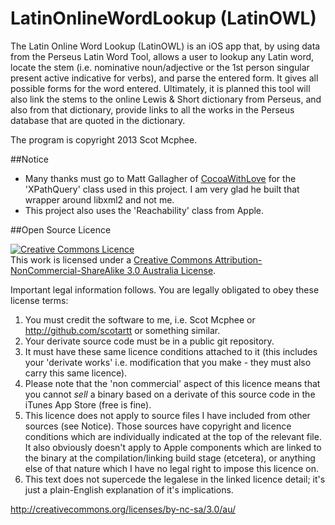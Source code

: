 LatinOnlineWordLookup (LatinOWL)
================================

The Latin Online Word Lookup (LatinOWL) is an iOS app that, by using data from the Perseus Latin Word Tool, allows a user to lookup any Latin word, locate the stem (i.e. nominative noun/adjective or the 1st person singular present active indicative for verbs), and parse the entered form. It gives all possible forms for the word entered. Ultimately, it is planned this tool will also link the stems to the online Lewis & Short dictionary from Perseus, and also from that dictionary, provide links to all the works in the Perseus database that are quoted in the dictionary.

The program is copyright 2013 Scot Mcphee.

##Notice

- Many thanks must go to Matt Gallagher of [CocoaWithLove](http://www.cocoawithlove.com) for the 'XPathQuery' class used in this project. I am very glad he built that wrapper around libxml2 and not me.
- This project also uses the 'Reachability' class from Apple.

##Open Source Licence

<a rel="license" href="http://creativecommons.org/licenses/by-nc-sa/3.0/au/deed.en_GB"><img alt="Creative Commons Licence" style="border-width:0" src="http://i.creativecommons.org/l/by-nc-sa/3.0/au/88x31.png" /></a><br />This work is licensed under a <a rel="license" href="http://creativecommons.org/licenses/by-nc-sa/3.0/au/deed.en_GB">Creative Commons Attribution-NonCommercial-ShareAlike 3.0 Australia License</a>.

Important legal information follows. You are legally obligated to obey these license terms:

1. You must credit the software to me, i.e. Scot Mcphee or http://github.com/scotartt or something similar.
2. Your derivate source code must be in a public git repository.
3. It must have these same licence conditions attached to it (this includes your 'derivate works' i.e. modification that you make - they must also carry this same licence).
4. Please note that the 'non commercial' aspect of this licence means that you cannot *sell* a binary based on a derivate of this source code in the iTunes App Store (free is fine).
5. This licence does not apply to source files I have included from other sources (see Notice). Those sources have copyright and licence conditions which are individually indicated at the top of the relevant file. It also obviously doesn't apply to Apple components which are linked to the binary at the compilation/linking build stage (etcetera), or anything else of that nature which I have no legal right to impose this licence on.
6. This text does not supercede the legalese in the linked licence detail; it's just a plain-English explanation of it's implications.

http://creativecommons.org/licenses/by-nc-sa/3.0/au/

